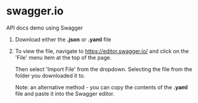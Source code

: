 # swagger.io
API docs demo using Swagger

1. Download either the **.json** or **.yaml** file

2. To view the file, navigate to https://editor.swagger.io/ and click on the 'File' menu item at the top of the page.
 
   Then select 'Import File' from the dropdown. Selecting the file from the folder you downloaded it to. 

   Note: an alternative method - you can copy the contents of the **.yaml** file and paste it into the Swagger editor.
